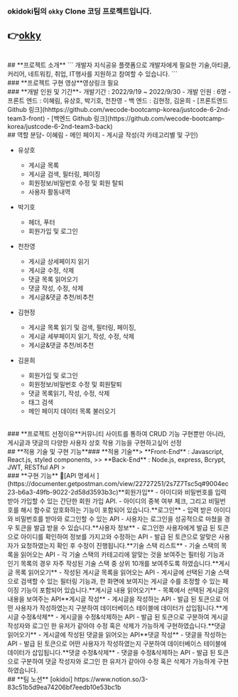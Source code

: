 ### okidoki팀의 **`okky`** Clone 코딩 프로젝트입니다.
👉[okky](https://okky.kr/)
​
---
<br>
​
## **프로젝트 소개**
```
개발자 지식공유 플랫폼으로 개발자에게 필요한 기술,아티클, 커리어, 네트워킹, 취업, IT행사를 지원하고 참여할 수 있습니다.
```
​
<br>
​
### **프로젝트 구현 영상**
​
영상링크 필요 
​
<br>
​
### **개발 인원 및 기간**
​
- 개발기간 : 2022/9/19 ~ 2022/9/30
- 개발 인원 : 6명
- 프론트 엔드 : 이혜림, 유상호, 박기호, 천찬영
- 백 엔드 : 김현정, 김윤희
- [프론트엔드 Github 링크](hhttps://github.com/wecode-bootcamp-korea/justcode-6-2nd-team3-front)
- [백엔드 Github 링크](https://github.com/wecode-bootcamp-korea/justcode-6-2nd-team3-back)
​
<br>
​
## 역할 분담
​
- 이혜림
    - 메인 페이지
    - 게시글 작성(각 카테고리별 및 구인)
    
- 유상호
   - 게시글 목록
   - 게시글 검색, 필터링, 페이징
   - 회원정보/비밀번호 수정 및 회원 탈퇴
   - 사용자 활동내역

- 박기호
   - 헤더, 푸터
   - 회원가입 및 로그인
   
- 천찬영
   - 게시글 상세페이지 읽기
   - 게시글 수정, 삭제
   - 댓글 목록 읽어오기
   - 댓글 작성, 수정, 삭제
   - 게시글&댓글 추천/비추천
   
- 김현정
   - 게시글 목록 읽기 및 검색, 필터링, 페이징, 
   - 게시글 세부페이지 읽기, 작성, 수정, 삭제
   - 게시글&댓글 추천/비추천
   
- 김윤희
   - 회원가입 및 로그인
   - 회원정보/비밀번호 수정 및 회원탈퇴
   - 댓글 목록읽기, 작성, 수정, 삭제
   - 태그 검색
   - 메인 페이지 데이터 목록 불러오기
​
<br>
​
### **프로젝트 선정이유**
​
  커뮤니티 사이트를 통하여 CRUD 기능 구현뿐만 아니라, 게시글과 댓글의 다양한 사용자 상호 작용 기능을 구현하고싶어 선정
​
<br>
​
## **적용 기술 및 구현 기능**
​
### **적용 기술**
​
> **Front-End** : Javascript, React.js, styled components,
> 
​
> **Back-End** : Node.js, express, Bcrypt, JWT, RESTful API
> 
​
<br>
​
### **구현 기능**
📌[API 명세서 ](https://documenter.getpostman.com/view/22727251/2s7Z7Tsc5q#9004ec23-b6a3-49fb-9022-2d58d3593b3c)
​
​
**회원가입**
- 아이디와 비밀번호를 입력 받아 가입할 수 있는 간단한 회원 가입 API.
- 아이디의 중복 여부 체크, 그리고 비밀번호를 해시 함수로 암호화하는 기능이 포함되어 있습니다.
​
**로그인**
- 입력 받은 아이디와 비밀번호를 받아와 로그인할 수 있는 API
- 사용자는 로그인을 성공적으로 마쳤을 경우 토큰을 발급 받을 수 있습니다.
​
**사용자 정보**
- 로그인한 사용자에게 발급 된 토큰으로 아이디를 확인하여 정보를 가지고와 수정하는 API
- 발급 된 토큰으로 알맞은 사용자가 요청하였는지 확인 후 수정이 진행됩니다.
​
**기술 스택 리스트**
- 기술 스택의 목록을 읽어오는 API
- 각 기술 스택의 카테고리에 알맞는 것을 보여주는 필터링 기능과 인기 목록의 경우 자주 작성된 기술 스택 중 상위 10개를 보여주도록 하였습니다.
​
**게시글 목록 읽어오기**
- 작성된 게시글 목록을 읽어오는 API
- 게시글에 선택된 기술 스택으로 검색할 수 있는 필터링 기능과, 한 화면에 보여지는 게시글 수를 조정할 수 있는 페이징 기능이 포함되어 있습니다.
​
**게시글 내용 읽어오기**
- 목록에서 선택된 게시글의 내용을 보여주는 API
​
**게시글 작성**
- 게시글을 작성하는 API
- 발급 된 토큰으로 어떤 사용자가 작성하였는지 구분하여 데이터베이스 테이블에 데이터가 삽입됩니다.
​
**게시글 수정&삭제**
- 게시글을 수정&삭제하는 API
- 발급 된 토큰으로 구분하여 게시글 작성자와 로그인 한 유저가 같아야 수정 혹은 삭제가 가능하게 구현하였습니다.
​
**댓글 읽어오기**
- 게시글에 작성된 댓글을 읽어오는 API
​
**댓글 작성**
- 댓글을 작성하는 API
- 발급 된 토큰으로 어떤 사용자가 작성하였는지 구분하여 데이터베이스 테이블에 데이터가 삽입됩니다.
​
**댓글 수정&삭제**
- 댓글을 수정&삭제하는 API
- 발급 된 토큰으로 구분하여 댓글 작성자와 로그인 한 유저가 같아야 수정 혹은 삭제가 가능하게 구현하였습니다.
​
​
<br>
​
## **팀 노션**
[okidoi] https://www.notion.so/3-83c51b5d9ea74206bf7eedb10e53bc1b



